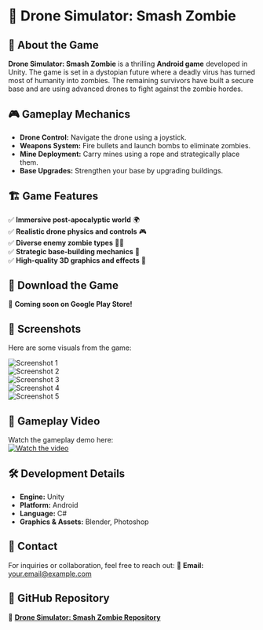 # 🚁 Drone Simulator: Smash Zombie

## 📌 About the Game
**Drone Simulator: Smash Zombie** is a thrilling **Android game** developed in Unity. The game is set in a dystopian future where a deadly virus has turned most of humanity into zombies. The remaining survivors have built a secure base and are using advanced drones to fight against the zombie hordes.

## 🎮 Gameplay Mechanics
- **Drone Control:** Navigate the drone using a joystick.
- **Weapons System:** Fire bullets and launch bombs to eliminate zombies.
- **Mine Deployment:** Carry mines using a rope and strategically place them.
- **Base Upgrades:** Strengthen your base by upgrading buildings.

## 🏗️ Game Features
✅ **Immersive post-apocalyptic world** 🌍  
✅ **Realistic drone physics and controls** 🎮  
✅ **Diverse enemy zombie types** 🧟‍♂️  
✅ **Strategic base-building mechanics** 🏰  
✅ **High-quality 3D graphics and effects** 🎨  

## 📲 Download the Game
🔗 **Coming soon on Google Play Store!**

## 📸 Screenshots
Here are some visuals from the game:

![Screenshot 1](https://play-lh.googleusercontent.com/pj3kKHfZv2bZfyGd4YFC4aoLDjXsxhtjQUnIlSC0dNw63JoVsF8C00Xa4TNy14P6yQ=w526-h296-rw)   
![Screenshot 2](https://play-lh.googleusercontent.com/ZkqUm2rTEWC1R7Mv88PDnDrAvQHmefiGnWfmv1U4vuHr2XrV8h4VU6ExZz7t_CiuIOwF=w526-h296-rw)  
![Screenshot 3](https://play-lh.googleusercontent.com/81FeudXOHp7xDDnOdXO1SUFNcTXwMLibwyt9AcSUeEdFTRVvm7REJdJXPKvqAXcsdi0=w526-h296-rw)   
![Screenshot 4](https://play-lh.googleusercontent.com/LfT8lb0oZQDCah0EphY8EQcBYcUNagh0AVyfqNBt4yk96s5rZn9TiW4SE7ZRVDAEy8Q=w526-h296-rw)  
![Screenshot 5](https://play-lh.googleusercontent.com/2YL6V420zGiO4WeidlGSP7XZkNBgSMbEEv-epsa7MwVL8oAQTlsgIgFNx33z_ffXISYO=w526-h296-rw)  
 

## 🎥 Gameplay Video
Watch the gameplay demo here:  
[![Watch the video](https://play-lh.googleusercontent.com/aQctjFfUfELv3qzkIZ3K51rqaxt36Tz3rRHI7FK5bRGoITjzKzCaB9lTX2n_uAQqgBs=w240-h480-rw)](https://play.google.com/video/lava/web/player/yt:movie:E2kdVhSXs30?autoplay=1&authuser=0&embed=play)

## 🛠️ Development Details
- **Engine:** Unity
- **Platform:** Android
- **Language:** C#
- **Graphics & Assets:** Blender, Photoshop

## 📢 Contact
For inquiries or collaboration, feel free to reach out:
📧 **Email:** your.email@example.com

## 🔗 GitHub Repository
🔗 **[Drone Simulator: Smash Zombie Repository](https://github.com/yourusername/drone-simulator-zombie)**


